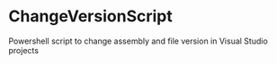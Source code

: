 # ChangeVersionScript
Powershell script to change assembly and file version in Visual Studio projects
